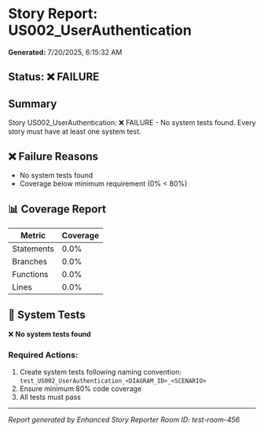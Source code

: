 # Story Report: US002_UserAuthentication

**Generated:** 7/20/2025, 6:15:32 AM

## Status: ❌ FAILURE

## Summary

Story US002_UserAuthentication: ❌ FAILURE - No system tests found. Every story must have at least one system test.

## ❌ Failure Reasons

- No system tests found
- Coverage below minimum requirement (0% < 80%)

## 📊 Coverage Report

| Metric | Coverage |
|--------|----------|
| Statements | 0.0% |
| Branches | 0.0% |
| Functions | 0.0% |
| Lines | 0.0% |

## 🧪 System Tests

❌ **No system tests found**

### Required Actions:
1. Create system tests following naming convention: `test_US002_UserAuthentication_<DIAGRAM_ID>_<SCENARIO>`
2. Ensure minimum 80% code coverage
3. All tests must pass

---

*Report generated by Enhanced Story Reporter*
*Room ID: test-room-456*
